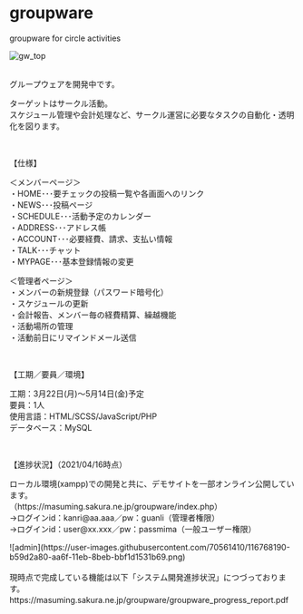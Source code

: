 # groupware
groupware for circle activities

![gw_top](https://user-images.githubusercontent.com/70561410/115045685-b54e4c80-9f11-11eb-8d4c-dc424c80c404.png)<br><br><p>グループウェアを開発中です。</p>
<p>ターゲットはサークル活動。<br>
スケジュール管理や会計処理など、サークル運営に必要なタスクの自動化・透明化を図ります。</p>
<br>



【仕様】<br>
<p>＜メンバーページ＞<br>・HOME･･･要チェックの投稿一覧や各画面へのリンク<br>・NEWS･･･投稿ページ<br>・SCHEDULE･･･活動予定のカレンダー<br>・ADDRESS･･･アドレス帳<br>・ACCOUNT･･･必要経費、請求、支払い情報<br>・TALK･･･チャット<br>・MYPAGE･･･基本登録情報の変更</p>
＜管理者ページ＞<br>・メンバーの新規登録（パスワード暗号化）<br>・スケジュールの更新<br>・会計報告、メンバー毎の経費精算、繰越機能<br>・活動場所の管理<br>・活動前日にリマインドメール送信</p>
<br>


【工期／要員／環境】<br>
<p>工期：3月22日(月)～5月14日(金)予定<br>要員：1人<br>使用言語：HTML/SCSS/JavaScript/PHP<br>データベース：MySQL<br></p>
<br>

【進捗状況】（2021/04/16時点）<br>
<p>ローカル環境(xampp)での開発と共に、デモサイトを一部オンライン公開しています。<br>
（https://masuming.sakura.ne.jp/groupware/index.php）<br>
  →ログインid：kanri@aa.aaa／pw：guanli（管理者権限）<br>
  →ログインid：user@xx.xxx／pw：passmima（一般ユーザー権限）</p>
  ![admin](https://user-images.githubusercontent.com/70561410/116768190-b59d2a80-aa6f-11eb-8beb-bbf1d1531b69.png)<br><br>
現時点で完成している機能は以下「システム開発進捗状況」につづっております。<br>
https://masuming.sakura.ne.jp/groupware/groupware_progress_report.pdf　
<br><br>







